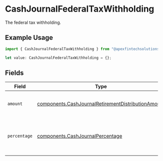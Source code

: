 # CashJournalFederalTaxWithholding

The federal tax withholding.

## Example Usage

```typescript
import { CashJournalFederalTaxWithholding } from "@apexfintechsolutions/ascend-sdk/models/components";

let value: CashJournalFederalTaxWithholding = {};
```

## Fields

| Field                                                                                                                    | Type                                                                                                                     | Required                                                                                                                 | Description                                                                                                              | Example                                                                                                                  |
| ------------------------------------------------------------------------------------------------------------------------ | ------------------------------------------------------------------------------------------------------------------------ | ------------------------------------------------------------------------------------------------------------------------ | ------------------------------------------------------------------------------------------------------------------------ | ------------------------------------------------------------------------------------------------------------------------ |
| `amount`                                                                                                                 | [components.CashJournalRetirementDistributionAmount](../../models/components/cashjournalretirementdistributionamount.md) | :heavy_minus_sign:                                                                                                       | Fixed USD amount to withhold for taxes.                                                                                  | {<br/>"value": "1.23"<br/>}                                                                                              |
| `percentage`                                                                                                             | [components.CashJournalPercentage](../../models/components/cashjournalpercentage.md)                                     | :heavy_minus_sign:                                                                                                       | Percentage of total disbursement amount to withhold for taxes.                                                           | {<br/>"value": "11.25"<br/>}                                                                                             |